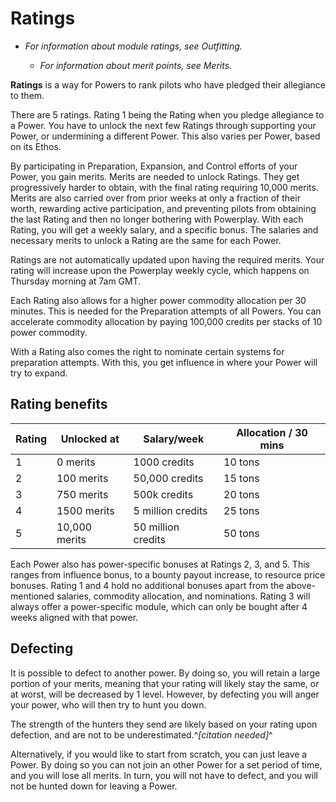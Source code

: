 # Ratings
- *For information about module ratings, see Outfitting.*

    - *For information about merit points, see Merits.*

**Ratings** is a way for Powers to rank pilots who have pledged their allegiance to them.

There are 5 ratings. Rating 1 being the Rating when you pledge allegiance to a Power. You have to unlock the next few Ratings through supporting your Power, or undermining a different Power. This also varies per Power, based on its Ethos.

By participating in Preparation, Expansion, and Control efforts of your Power, you gain merits. Merits are needed to unlock Ratings. They get progressively harder to obtain, with the final rating requiring 10,000 merits. Merits are also carried over from prior weeks at only a fraction of their worth, rewarding active participation, and preventing pilots from obtaining the last Rating and then no longer bothering with Powerplay. With each Rating, you will get a weekly salary, and a specific bonus. The salaries and necessary merits to unlock a Rating are the same for each Power.

Ratings are not automatically updated upon having the required merits. Your rating will increase upon the Powerplay weekly cycle, which happens on Thursday morning at 7am GMT.

Each Rating also allows for a higher power commodity allocation per 30 minutes. This is needed for the Preparation attempts of all Powers. You can accelerate commodity allocation by paying 100,000 credits per stacks of 10 power commodity.

With a Rating also comes the right to nominate certain systems for preparation attempts. With this, you get influence in where your Power will try to expand.

## Rating benefits

| Rating | Unlocked at | Salary/week | Allocation / 30 mins |
| --- | --- | --- | --- |
| 1 | 0 merits | 1000 credits | 10 tons |
| 2 | 100 merits | 50,000 credits | 15 tons |
| 3 | 750 merits | 500k credits | 20 tons |
| 4 | 1500 merits | 5 million credits | 25 tons |
| 5 | 10,000 merits | 50 million credits | 50 tons |

Each Power also has power-specific bonuses at Ratings 2, 3, and 5. This ranges from influence bonus, to a bounty payout increase, to resource price bonuses. Rating 1 and 4 hold no additional bonuses apart from the above-mentioned salaries, commodity allocation, and nominations. Rating 3 will always offer a power-specific module, which can only be bought after 4 weeks aligned with that power.

## Defecting

It is possible to defect to another power. By doing so, you will retain a large portion of your merits, meaning that your rating will likely stay the same, or at worst, will be decreased by 1 level. However, by defecting you will anger your power, who will then try to hunt you down.

The strength of the hunters they send are likely based on your rating upon defection, and are not to be underestimated.^*[citation needed]*^

Alternatively, if you would like to start from scratch, you can just leave a Power. By doing so you can not join an other Power for a set period of time, and you will lose all merits. In turn, you will not have to defect, and you will not be hunted down for leaving a Power.